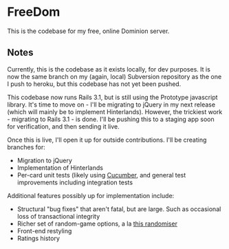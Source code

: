 FreeDom
=======

This is the codebase for my free, online Dominion server.

Notes
-----

Currently, this is the codebase as it exists locally, for dev purposes. It is now the same branch on my (again, local) Subversion repository as the one I push to heroku, but this codebase has not yet been pushed.

This codebase now runs Rails 3.1, but is still using the Prototype javascript library. It's time to move on - I'll be migrating to jQuery in my next release (which will mainly be to implement Hinterlands). However, the trickiest work - migrating to Rails 3.1 - is done. I'll be pushing this to a staging app soon for verification, and then sending it live.

Once this is live, I'll open it up for outside contributions. I'll be creating branches for:

* Migration to jQuery
* Implementation of Hinterlands
* Per-card unit tests (likely using [Cucumber](http://cukes.info/), and general test improvements including integration tests

Additional features possibly up for implementation include:

* Structural "bug fixes" that aren't fatal, but are large. Such as occasional loss of transactional integrity
* Richer set of random-game options, a la [this randomiser](http://www.hiwiller.com/dominion/)
* Front-end restyling
* Ratings history
